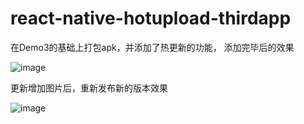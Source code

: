 # react-native-hotupload-thirdapp
在Demo3的基础上打包apk，并添加了热更新的功能，
添加完毕后的效果

![image](https://github.com/yujiesuperman/react-native-hotupload-thirdapp/blob/master/thirdRNandNativeapp/demogif/hotupdategif1.gif?raw=true)

更新增加图片后，重新发布新的版本效果

![image](https://github.com/yujiesuperman/react-native-hotupload-thirdapp/blob/master/thirdRNandNativeapp/demogif/hotuploaddemo2.gif?raw=true)
